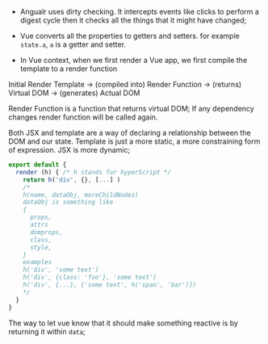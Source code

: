 - Angualr uses dirty checking. It intercepts events like clicks to perform a digest cycle then it checks all the things that it might have changed;

- Vue converts all the properties to getters and setters. for example `state.a`, `a` is a getter and setter.

- In Vue context, when we first render a Vue app, we first compile the template to a render function

Initial Render
Template
-> (compiled into) Render Function
-> (returns) Virtual DOM
-> (generates) Actual DOM

Render Function is a function that returns virtual DOM;
If any dependency changes render function will be called again.

Both JSX and template are a way of declaring a relationship between the DOM and our state. Template is just a more static, a more constraining form of expression. JSX is more dynamic; 


```js
export default {
  render (h) { /* h stands for hyperScript */
    return h('div', {}, [...] )
    /* 
    h(name, dataObj, moreChildNodes) 
    dataObj is something like 
    {
      props,
      attrs
      domprops,
      class,
      style,
    }
    examples
    h('div', 'some text')
    h('div', {class: 'foo'}, 'some text')
    h('div', {...}, ['some text', h('span', 'bar')])
    */
  }
}
```

The way to let vue know that it should make something reactive is by returning it within `data`;